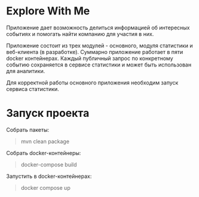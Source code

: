 # Explore With Me

Приложение дает возможность делиться информацией об интересных событиях и помогать найти компанию для участия в них.

Приложение состоит из трех модулей - основного, модуля статистики и веб-клиента (в разработке). Суммарно приложение работает в
пяти docker контейнерах. Каждый публичный запрос по конкретному событию сохраняется в
сервисе статистики и может быть использован для аналитики.

Для корректной работы основного приложения необходим запуск сервиса статистики.

# Запуск проекта

Собрать пакеты:
> mvn clean package

Собрать docker-контейнеры:
> docker-compose build

Запустить в docker-контейнерах:
> docker compose up

